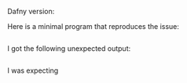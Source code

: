 Dafny version: 

Here is a minimal program that reproduces the issue:

```dafny

```

I got the following unexpected output:
```

```
I was expecting 


<!-- This page is for Dafny bug reports and feature requests.  Please remember to include include your Dafny version number, any relevant code, and expected results. -->

<!-- Having trouble with a proof?  Consider posting your question on Stack Overflow. -->

<!-- Please do not report security issues on this public tracker.  Instead, see https://github.com/dafny-lang/dafny/blob/master/.github/SECURITY.md -->
